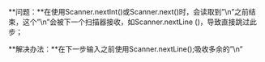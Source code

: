 **问题：**在使用Scanner.nextInt()或Scanner.next()时，会读取到”\n”之前结束，这个”\n”会被下一个扫描器接收，如Scanner.nextLine ()，导致直接跳过此步；

**解决办法：**在下一步输入之前使用Scanner.nextLine();吸收多余的”\n”
